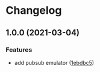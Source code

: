 # Changelog

## 1.0.0 (2021-03-04)


### Features

* add pubsub emulator ([1ebdbc5](https://www.github.com/kmarilleau/gcloud-emulators-docker/commit/1ebdbc569141cf0fd237707a5d96126043f0e78b))
